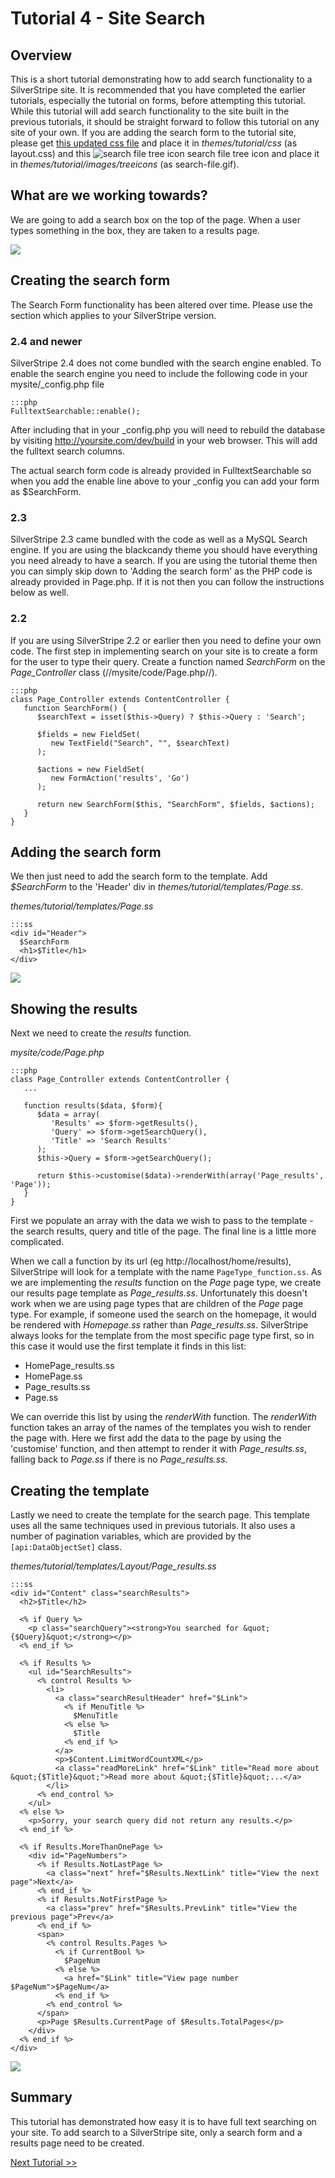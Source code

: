 # Tutorial 4 - Site Search

## Overview

This is a short tutorial demonstrating how to add search functionality to a SilverStripe site. It is recommended that
you have completed the earlier tutorials, especially the tutorial on forms, before attempting this tutorial. While this
tutorial will add search functionality to the site built in the previous tutorials, it should be straight forward to
follow this tutorial on any site of your own. If you are adding the search form to the tutorial site, please get
[this updated css file](http://doc.silverstripe.org/src/github/master/sapphire/docs/en/tutorials/_images/layout.css) and place it in *themes/tutorial/css* (as layout.css) and this
![search file tree icon](_images/search-file.gif) search file tree icon and place it in *themes/tutorial/images/treeicons* (as
search-file.gif).

## What are we working towards?

We are going to add a search box on the top of the page. When a user types something in the box, they are taken to a
results page.

![](_images/searchresults-small.png)




## Creating the search form

The Search Form functionality has been altered over time. Please use the section which applies to your SilverStripe
version.

### 2.4 and newer

SilverStripe 2.4 does not come bundled with the search engine enabled. To enable the search engine you need to include
the following code in your mysite/_config.php file

	:::php
	FulltextSearchable::enable();


After including that in your _config.php you will need to rebuild the database by visiting http://yoursite.com/dev/build
in your web browser. This will add the fulltext search columns.

The actual search form code is already provided in FulltextSearchable so when you add the enable line above to your
_config you can add your form as $SearchForm.

### 2.3

SilverStripe 2.3 came bundled with the code as well as a MySQL Search engine. If you are using the blackcandy theme you
should have everything you need already to have a search. If you are using the tutorial theme then you can simply skip
down to 'Adding the search form' as the PHP code is already provided in Page.php. If it is not then you can follow the
instructions below as well.
### 2.2

If you are using SilverStripe 2.2 or earlier then you need to define your own code. The first step in implementing
search on your site is to create a form for the user to type their query. Create a function named *SearchForm* on the
*Page_Controller* class (//mysite/code/Page.php//).

	:::php
	class Page_Controller extends ContentController {
	   function SearchForm() {
	      $searchText = isset($this->Query) ? $this->Query : 'Search';
			
	      $fields = new FieldSet(
	         new TextField("Search", "", $searchText)
	      );
	
	      $actions = new FieldSet(
	         new FormAction('results', 'Go')
	      );
	
	      return new SearchForm($this, "SearchForm", $fields, $actions);
	   }
	}




## Adding the search form

We then just need to add the search form to the template. Add *$SearchForm* to the 'Header' div in
*themes/tutorial/templates/Page.ss*.

*themes/tutorial/templates/Page.ss*

	:::ss
	<div id="Header">
	  $SearchForm
	  <h1>$Title</h1>
	</div>


![](_images/searchform.png)

## Showing the results

Next we need to create the *results* function.

*mysite/code/Page.php*

	:::php
	class Page_Controller extends ContentController {
	   ...	
	
	   function results($data, $form){
	      $data = array(
	         'Results' => $form->getResults(),
	         'Query' => $form->getSearchQuery(),
	         'Title' => 'Search Results'
	      );
	      $this->Query = $form->getSearchQuery();
		
	      return $this->customise($data)->renderWith(array('Page_results', 'Page'));
	   }
	}


First we populate an array with the data we wish to pass to the template - the search results, query and title of the
page. The final line is a little more complicated.

When we call a function by its url (eg http://localhost/home/results), SilverStripe will look for a template with the
name `PageType_function.ss`. As we are implementing the *results* function on the *Page* page type, we create our
results page template as *Page_results.ss*. Unfortunately this doesn't work when we are using page types that are
children of the *Page* page type. For example, if someone used the search on the homepage, it would be rendered with
*Homepage.ss* rather than *Page_results.ss*. SilverStripe always looks for the template from the most specific page type
first, so in this case it would use the first template it finds in this list:

*  HomePage_results.ss
*  HomePage.ss
*  Page_results.ss
*  Page.ss

We can override this list by using the *renderWith* function. The *renderWith* function takes an array of the names of
the templates you wish to render the page with. Here we first add the data to the page by using the 'customise'
function, and then attempt to render it with *Page_results.ss*, falling back to *Page.ss* if there is no
*Page_results.ss*.


## Creating the template

Lastly we need to create the template for the search page. This template uses all the same techniques used in previous
tutorials. It also uses a number of pagination variables, which are provided by the `[api:DataObjectSet]`
class.

*themes/tutorial/templates/Layout/Page_results.ss*

	:::ss
	<div id="Content" class="searchResults">
	  <h2>$Title</h2>
		
	  <% if Query %>
	    <p class="searchQuery"><strong>You searched for &quot;{$Query}&quot;</strong></p>
	  <% end_if %>
			
	  <% if Results %>
	    <ul id="SearchResults">
	      <% control Results %>
	        <li>
	          <a class="searchResultHeader" href="$Link">
	            <% if MenuTitle %>
	              $MenuTitle
	            <% else %>
	              $Title
	            <% end_if %>
	          </a>
	          <p>$Content.LimitWordCountXML</p>
	          <a class="readMoreLink" href="$Link" title="Read more about &quot;{$Title}&quot;">Read more about &quot;{$Title}&quot;...</a>
	        </li>
	      <% end_control %>
	    </ul>
	  <% else %>
	    <p>Sorry, your search query did not return any results.</p>
	  <% end_if %>
				
	  <% if Results.MoreThanOnePage %>
	    <div id="PageNumbers">
	      <% if Results.NotLastPage %>
	        <a class="next" href="$Results.NextLink" title="View the next page">Next</a>
	      <% end_if %>
	      <% if Results.NotFirstPage %>
	        <a class="prev" href="$Results.PrevLink" title="View the previous page">Prev</a>
	      <% end_if %>
	      <span>
	        <% control Results.Pages %>
	          <% if CurrentBool %>
	            $PageNum
	          <% else %>
	            <a href="$Link" title="View page number $PageNum">$PageNum</a>
	          <% end_if %>
	        <% end_control %>
	      </span>
	      <p>Page $Results.CurrentPage of $Results.TotalPages</p>
	    </div>
	  <% end_if %>
	</div>


![](_images/searchresults.png)


## Summary

This tutorial has demonstrated how easy it is to have full text searching on your site. To add search to a SilverStripe
site, only a search form and a results page need to be created.

[Next Tutorial >>](5-dataobject-relationship-management)
